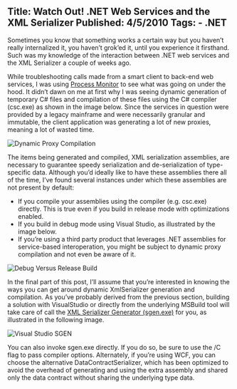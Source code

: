 Title: Watch Out! .NET Web Services and the XML Serializer
Published: 4/5/2010
Tags:
    - .NET
---
Sometimes you know that something works a certain way but you haven’t really internalized it, you haven’t grok’ed it, until you experience it firsthand. Such was my knowledge of the interaction between .NET web services and the XML Serializer a couple of weeks ago.

While troubleshooting calls made from a smart client to back-end web services, I was using [Process Monitor](https://docs.microsoft.com/en-us/sysinternals/downloads/procmon) to see what was going on under the hood. It didn’t dawn on me at first why I was seeing dynamic generation of temporary C# files and compilation of these files using the C# compiler (csc.exe) as shown in the image below. Since the services in question were provided by a legacy mainframe and were necessarily granular and immutable, the client application was generating a lot of new proxies, meaning a lot of wasted time.

![Dynamic Proxy Compilation](https://s3.amazonaws.com/s3.beckshome.com/20100405-Dynamic-Proxy-Compilation.png)

The items being generated and compiled, XML serialization assemblies, are necessary to guarantee speedy serialization and de-serialization of type-specific data. Although you’d ideally like to have these assemblies there all of the time, I’ve found several instances under which these assemblies are not present by default:

* If you compile your assemblies using the compiler (e.g. csc.exe) directly. This is true even if you build in release mode with optimizations enabled.
* If you build in debug mode using Visual Studio, as illustrated by the image below.
* If you’re using a third party product that leverages .NET assemblies for service-based interoperation, you might be subject to dynamic proxy compilation and not even be aware of it.

![Debug Versus Release Build](https://s3.amazonaws.com/s3.beckshome.com/20100405-Debug-Versus-Release-Build.png)

In the final part of this post, I’ll assume that you’re interested in knowing the ways you can get around dynamic XmlSerializer generation and compilation. As you’ve probably derived from the previous section, building a solution with VisualStudio or directly from the underlying MSBuild tool will take care of call the [XML Serializer Generator (sgen.exe)](https://docs.microsoft.com/en-us/previous-versions/dotnet/netframework-2.0/bk3w6240(v=vs.80)?redirectedfrom=MSDN) for you, as illustrated in the following image.

![Visual Studio SGEN](https://s3.amazonaws.com/s3.beckshome.com/20100405-Visual-Studio-Sgen.png)

You can also invoke sgen.exe directly. If you do so, be sure to use the /C flag to pass compiler options. Alternately, if you’re using WCF, you can choose the alternative DataContractSerializer, which has been optimized to avoid the overhead of generating and using the extra assembly and shared only the data contract without sharing the underlying type data.